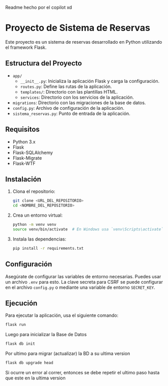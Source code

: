 Readme hecho por el copilot xd

# Proyecto de Sistema de Reservas

Este proyecto es un sistema de reservas desarrollado en Python utilizando el framework Flask.

## Estructura del Proyecto

- `app/`
  - `__init__.py`: Inicializa la aplicación Flask y carga la configuración.
  - `routes.py`: Define las rutas de la aplicación.
  - `templates/`: Directorio con las plantillas HTML.
  - `services`: Directorio con los servicios de la aplicación.
- `migrations`: Directorio con las migraciones de la base de datos.
- `config.py`: Archivo de configuración de la aplicación.
- `sistema_reservas.py`: Punto de entrada de la aplicación.

## Requisitos

- Python 3.x
- Flask
- Flask-SQLAlchemy
- Flask-Migrate
- Flask-WTF

## Instalación

1. Clona el repositorio:
    ```sh
    git clone <URL_DEL_REPOSITORIO>
    cd <NOMBRE_DEL_REPOSITORIO>
    ```

2. Crea un entorno virtual:
    ```sh
    python -m venv venv
    source venv/bin/activate  # En Windows usa `venv\Scripts\activate`
    ```

3. Instala las dependencias:
    ```sh
    pip install -r requirements.txt
    ```

## Configuración

Asegúrate de configurar las variables de entorno necesarias. Puedes usar un archivo `.env` para esto. La clave secreta para CSRF se puede configurar en el archivo `config.py` o mediante una variable de entorno `SECRET_KEY`.

## Ejecución

Para ejecutar la aplicación, usa el siguiente comando:
```sh
flask run
```
Luego para inicializar la Base de Datos
```sh
flask db init
```

Por ultimo para migrar (actualizar) la BD a su ultima version
```sh
flask db upgrade head
```
Si ocurre un error al correr, entonces se debe repetir el ultimo paso hasta que este en la ultima version
```sh